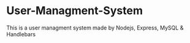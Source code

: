# User-Managment-System
This is a user managment system made by Nodejs, Express, MySQL &amp; Handlebars
